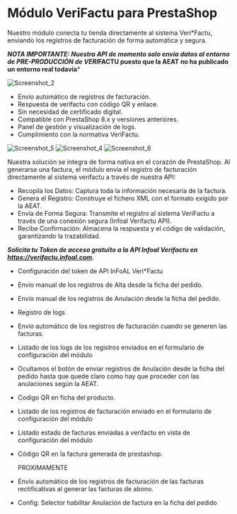 # Módulo VeriFactu para PrestaShop

Nuestro módulo conecta tu tienda directamente al sistema Veri*Factu, enviando los registros de facturación de forma automática y segura.

***NOTA IMPORTANTE: Nuestra API de momento solo envía datos al entorno de PRE-PRODUCCIÓN de VERI*FACTU puesto que la AEAT no ha publicado un entorno real todavía***

![Screenshot_2](https://github.com/user-attachments/assets/2e282a1e-e733-455c-8f0e-ef5dd70b5dca)

- Envío automático de registros de facturación.
- Respuesta de verifactu con código QR y enlace.
- Sin necesidad de certificado digital.
- Compatible con PrestaShop 8.x y versiones anteriores.
- Panel de gestión y visualización de logs.
- Cumplimiento con la normativa VeriFactu.

![Screenshot_5](https://github.com/user-attachments/assets/a558fa6c-5850-4d76-8c3a-bcf392d35a73)
![Screenshot_4](https://github.com/user-attachments/assets/09928790-3366-49e9-95e3-0cf7ab35d4cf)
![Screenshot_6](https://github.com/user-attachments/assets/f4b17785-dabe-4b7a-86fd-50a7dcec14db)


Nuestra solución se integra de forma nativa en el corazón de PrestaShop. Al generarse una factura, el módulo envía el registro de facturación directamente al sistema verifactu a través de nuestra API:

- Recopila los Datos: Captura toda la información necesaria de la factura.
- Genera el Registro: Construye el fichero XML con el formato exigido por la AEAT.
- Envía de Forma Segura: Transmite el registro al sistema VeriFactu a través de una conexión segura (Infoal Verifactu API).
- Recibe Confirmación: Almacena la respuesta y el código de validación, garantizando la trazabilidad.

***Solicita tu Token de acceso gratuïto a la API Infoal Verifactu en https://verifactu.infoal.com.***

- Configuración del token de API InFoAL Veri*Factu
- Envío manual de los registros de Alta desde la ficha del pedido.
- Envío manual de los registros de Anulación desde la ficha del pedido.
- Registro de logs
- Envío automático de los registros de facturación cuando se generen las facturas.
- Listado de los logs de los registros enviados en el formulario de configuración del módulo
- Ocultamos el botón de enviar registros de Anulación desde la ficha del pedido hasta que quede claro como hay que proceder con las anulaciones según la AEAT.
- Codigo QR en ficha del producto.
- Listado de los registros de facturación enviado en el formulario de configuración del módulo
- Listado estado de facturas enviadas a verifactu en vista de configuración del módulo
- Código QR en la factura generada de prestashop.

  PROXIMAMENTE
- Envío automático de los registros de facturación de las facturas rectificativas al generar las facturas de abono.
- Config: Selector habilitar Anulación de factura en la ficha del pedido
